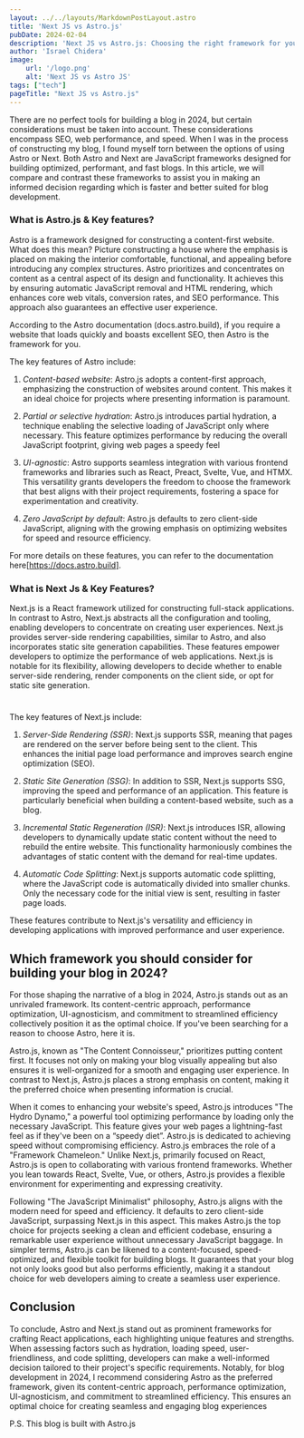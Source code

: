 ```yaml
---
layout: ../../layouts/MarkdownPostLayout.astro
title: 'Next JS vs Astro.js'
pubDate: 2024-02-04
description: 'Next JS vs Astro.js: Choosing the right framework for your blog in 2024'
author: 'Israel Chidera'
image:
    url: '/logo.png'
    alt: 'Next JS vs Astro JS'
tags: ["tech"]
pageTitle: "Next JS vs Astro.js"
---
```


There are no perfect tools for building a blog in 2024, but certain considerations must be taken into account. These considerations encompass SEO, web performance, and speed. When I was in the process of constructing my blog, I found myself torn between the options of using Astro or Next. Both Astro and Next are JavaScript frameworks designed for building optimized, performant, and fast blogs. In this article, we will compare and contrast these frameworks to assist you in making an informed decision regarding which is faster and better suited for blog development.

### What is Astro.js & Key features?
Astro is a framework designed for constructing a content-first website. What does this mean? Picture constructing a house where the emphasis is placed on making the interior comfortable, functional, and appealing before introducing any complex structures. Astro prioritizes and concentrates on content as a central aspect of its design and functionality. It achieves this by ensuring automatic JavaScript removal and HTML rendering, which enhances core web vitals, conversion rates, and SEO performance. This approach also guarantees an effective user experience.

According to the Astro documentation (docs.astro.build), if you require a website that loads quickly and boasts excellent SEO, then Astro is the framework for you.

The key features of Astro include:
1. *Content-based website*: Astro.js adopts a content-first approach, emphasizing the construction of websites around content. This makes it an ideal choice for projects where presenting information is paramount.

2. *Partial or selective hydration*: Astro.js introduces partial hydration, a technique enabling the selective loading of JavaScript only where necessary. This feature optimizes performance by reducing the overall JavaScript footprint, giving web pages a speedy feel

3. *UI-agnostic*: Astro supports seamless integration with various frontend frameworks and libraries such as React, Preact, Svelte, Vue, and HTMX. This versatility grants developers the freedom to choose the framework that best aligns with their project requirements, fostering a space for experimentation and creativity.

4. *Zero JavaScript by default*: Astro.js defaults to zero client-side JavaScript, aligning with the growing emphasis on optimizing websites for speed and resource efficiency.

For more details on these features, you can refer to the documentation here[https://docs.astro.build].

### What is Next Js & Key Features?
Next.js is a React framework utilized for constructing full-stack applications. In contrast to Astro, Next.js abstracts all the configuration and tooling, enabling developers to concentrate on creating user experiences. Next.js provides server-side rendering capabilities, similar to Astro, and also incorporates static site generation capabilities. These features empower developers to optimize the performance of web applications. Next.js is notable for its flexibility, allowing developers to decide whether to enable server-side rendering, render components on the client side, or opt for static site generation.

#

The key features of Next.js include:
1. *Server-Side Rendering (SSR)*: Next.js supports SSR, meaning that pages are rendered on the server before being sent to the client. This enhances the initial page load performance and improves search engine optimization (SEO).

2. *Static Site Generation (SSG)*: In addition to SSR, Next.js supports SSG, improving the speed and performance of an application. This feature is particularly beneficial when building a content-based website, such as a blog.

3. *Incremental Static Regeneration (ISR)*: Next.js introduces ISR, allowing developers to dynamically update static content without the need to rebuild the entire website. This functionality harmoniously combines the advantages of static content with the demand for real-time updates.

4. *Automatic Code Splitting*: Next.js supports automatic code splitting, where the JavaScript code is automatically divided into smaller chunks. Only the necessary code for the initial view is sent, resulting in faster page loads.

These features contribute to Next.js's versatility and efficiency in developing applications with improved performance and user experience.

## Which framework you should consider for building your blog in 2024?
For those shaping the narrative of a blog in 2024, Astro.js stands out as an unrivaled framework. Its content-centric approach, performance optimization, UI-agnosticism, and commitment to streamlined efficiency collectively position it as the optimal choice. If you've been searching for a reason to choose Astro, here it is.

Astro.js, known as "The Content Connoisseur," prioritizes putting content first. It focuses not only on making your blog visually appealing but also ensures it is well-organized for a smooth and engaging user experience. In contrast to Next.js, Astro.js places a strong emphasis on content, making it the preferred choice when presenting information is crucial.

When it comes to enhancing your website's speed, Astro.js introduces "The Hydro Dynamo," a powerful tool optimizing performance by loading only the necessary JavaScript. This feature gives your web pages a lightning-fast feel as if they've been on a “speedy diet”. Astro.js is dedicated to achieving speed without compromising efficiency.
Astro.js embraces the role of a "Framework Chameleon." Unlike Next.js, primarily focused on React, Astro.js is open to collaborating with various frontend frameworks. Whether you lean towards React, Svelte, Vue, or others, Astro.js provides a flexible environment for experimenting and expressing creativity.

Following "The JavaScript Minimalist" philosophy, Astro.js aligns with the modern need for speed and efficiency. It defaults to zero client-side JavaScript, surpassing Next.js in this aspect. This makes Astro.js the top choice for projects seeking a clean and efficient codebase, ensuring a remarkable user experience without unnecessary JavaScript baggage.
In simpler terms, Astro.js can be likened to a content-focused, speed-optimized, and flexible toolkit for building blogs. It guarantees that your blog not only looks good but also performs efficiently, making it a standout choice for web developers aiming to create a seamless user experience.


## Conclusion
To conclude, Astro and Next.js stand out as prominent frameworks for crafting React applications, each highlighting unique features and strengths. When assessing factors such as hydration, loading speed, user-friendliness, and code splitting, developers can make a well-informed decision tailored to their project's specific requirements. Notably, for blog development in 2024, I recommend considering Astro as the preferred framework, given its content-centric approach, performance optimization, UI-agnosticism, and commitment to streamlined efficiency. This ensures an optimal choice for creating seamless and engaging blog experiences

P.S. This blog is built with Astro.js